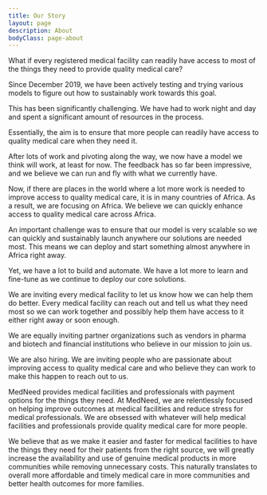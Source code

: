 ```yaml
---
title: Our Story
layout: page
description: About
bodyClass: page-about
---
```


What if every registered medical facility can readily have access to most of the things they need to provide quality medical care?  

Since December 2019, we have been actively testing and trying various models to figure out how to sustainably work towards this goal. 

This has been significantly challenging. We have had to work night and day and spent a significant amount of resources in the process.

Essentially, the aim is to ensure that more people can readily have access to quality medical care when they need it.

After lots of work and pivoting along the way, we now have a model we think will work, at least for now. The feedback has so far been impressive, and we believe we can run and fly with what we currently have.

Now, if there are places in the world where a lot more work is needed to improve access to quality medical care, it is in many countries of Africa. As a result, we are focusing on Africa. We believe we can quickly enhance access to quality medical care across Africa.

An important challenge was to ensure that our model is very scalable so we can quickly and sustainably launch anywhere our solutions are needed most. This means we can deploy and start something almost anywhere in Africa right away.

Yet, we have a lot to build and automate. We have a lot more to learn and fine-tune as we continue to deploy our core solutions. 

We are inviting every medical facility to let us know how we can help them do better. Every medical facility can reach out and tell us what they need most so we can work together and possibly help them have access to it either right away or soon enough. 

We are equally inviting partner organizations such as vendors in pharma and biotech and financial institutions who believe in our mission to join us.

We are also hiring. We are inviting people who are passionate about improving access to quality medical care and who believe they can work to make this happen to reach out to us.

MedNeed provides medical facilities and professionals with payment options for the things they need. At MedNeed, we are relentlessly focused on helping improve outcomes at medical facilities and reduce stress for medical professionals. We are obsessed with whatever will help medical facilities and professionals provide quality medical care for more people.

We believe that as we make it easier and faster for medical facilities to have the things they need for their patients from the right source, we will greatly increase the availability and use of genuine medical products in more communities while removing unnecessary costs. This naturally translates to overall more affordable and timely medical care in more communities and better health outcomes for more families.

